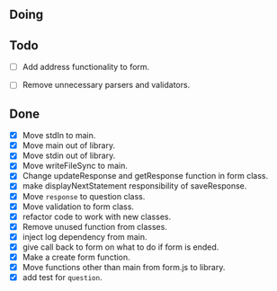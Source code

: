 ## Doing


## Todo

- [ ] Add address functionality to form.
- [ ] Remove unnecessary parsers and validators. 


## Done

- [x] Move stdIn to main.
- [x] Move main out of library.
- [x] Move stdin out of library.
- [x] Move writeFileSync to main.
- [x] Change updateResponse and getResponse function in form class.
- [x] make displayNextStatement responsibility of saveResponse.
- [x] Move `response` to question class.
- [x] Move validation to form class.
- [x] refactor code to work with new classes.
- [x] Remove unused function from classes.
- [x] inject log dependency from main.
- [x] give call back to form on what to do if form is ended.
- [x] Make a create form function.
- [x] Move functions other than main from form.js to library.
- [x] add test for `question`.

